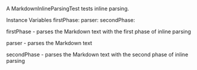 A MarkdownInlineParsingTest tests inline parsing.

Instance Variables
	firstPhase:		<MarkdownInlineParserPhase1>
	parser:				<MarkdownParser>
	secondPhase:	<MarkdownInlineParserPhase2>

firstPhase
	- parses the Markdown text with the first phase of inline parsing

parser
	- parses the Markdown text

secondPhase
	- parses the Markdown text with the second phase of inline parsing
